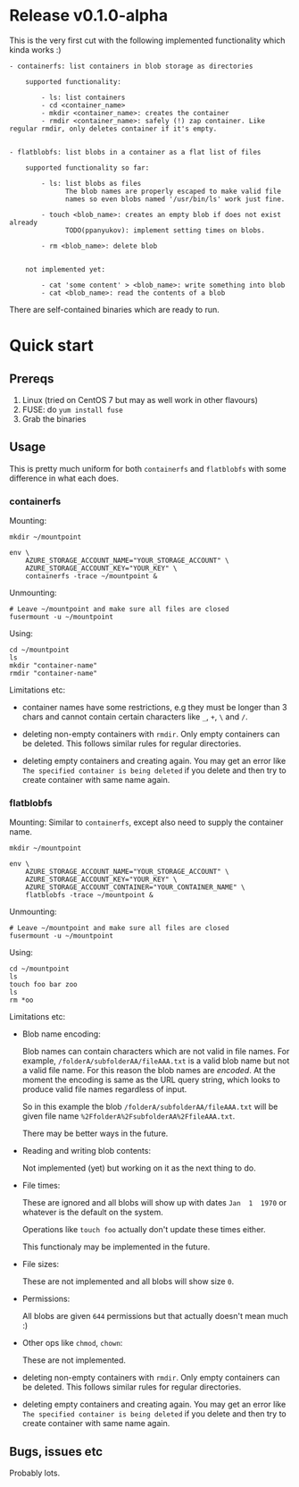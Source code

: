 # Release v0.1.0-alpha

This is the very first cut with the following implemented
functionality which kinda works :)


```
- containerfs: list containers in blob storage as directories

    supported functionality:
    
        - ls: list containers
        - cd <container_name>
        - mkdir <container_name>: creates the container
        - rmdir <container_name>: safely (!) zap container. Like regular rmdir, only deletes container if it's empty.


- flatblobfs: list blobs in a container as a flat list of files

    supported functionality so far:
    
        - ls: list blobs as files
              The blob names are properly escaped to make valid file
              names so even blobs named '/usr/bin/ls' work just fine.

        - touch <blob_name>: creates an empty blob if does not exist already
              TODO(ppanyukov): implement setting times on blobs.

        - rm <blob_name>: delete blob


    not implemented yet:

        - cat 'some content' > <blob_name>: write something into blob
        - cat <blob_name>: read the contents of a blob

```

There are self-contained binaries which are ready to run.

# Quick start

## Prereqs

1. Linux (tried on CentOS 7 but may as well work in other flavours)
2. FUSE: do `yum install fuse`
3. Grab the binaries


## Usage

This is pretty much uniform for both `containerfs` and `flatblobfs`
with some difference in what each does.


### containerfs

Mounting:

```
mkdir ~/mountpoint

env \
    AZURE_STORAGE_ACCOUNT_NAME="YOUR_STORAGE_ACCOUNT" \
    AZURE_STORAGE_ACCOUNT_KEY="YOUR_KEY" \
    containerfs -trace ~/mountpoint &
```


Unmounting:

```
# Leave ~/mountpoint and make sure all files are closed
fusermount -u ~/mountpoint
```


Using:

```
cd ~/mountpoint
ls
mkdir "container-name"
rmdir "container-name"
```


Limitations etc:

- container names have some restrictions, e.g
  they must be longer than 3 chars and cannot contain certain
  characters like `_`, `+`, `\` and `/`.

- deleting non-empty containers with `rmdir`. Only empty containers can be
  deleted. This follows similar rules for regular directories.

- deleting empty containers and creating again. You may get an error
  like `The specified container is being deleted` if you delete and
  then try to create container with same name again.


### flatblobfs


Mounting: Similar to `containerfs`, except also need to supply the container name.

```
mkdir ~/mountpoint

env \
    AZURE_STORAGE_ACCOUNT_NAME="YOUR_STORAGE_ACCOUNT" \
    AZURE_STORAGE_ACCOUNT_KEY="YOUR_KEY" \
    AZURE_STORAGE_ACCOUNT_CONTAINER="YOUR_CONTAINER_NAME" \
    flatblobfs -trace ~/mountpoint &
```

Unmounting:

```
# Leave ~/mountpoint and make sure all files are closed
fusermount -u ~/mountpoint
```


Using:

```
cd ~/mountpoint
ls
touch foo bar zoo
ls
rm *oo

```


Limitations etc:

- Blob name encoding:

  Blob names can contain characters which are not valid in file names.
  For example, `/folderA/subfolderAA/fileAAA.txt` is a valid blob name but not 
  a valid file name. For this reason the blob names are *encoded*. At the moment
  the encoding is same as the URL query string, which looks to produce
  valid file names regardless of input.
  
  So in this example the blob `/folderA/subfolderAA/fileAAA.txt` will be
  given file name `%2FfolderA%2FsubfolderAA%2FfileAAA.txt`.
  
  There may be better ways in the future.


- Reading and writing blob contents:

  Not implemented (yet) but working on it as the next thing to do.


- File times:

  These are ignored and all blobs will show up with dates `Jan  1  1970`
  or whatever is the default on the system. 
  
  Operations like `touch foo` actually don't update these times either.
  
  This functionaly may be implemented in the future.


- File sizes:

  These are not implemented and all blobs will show size `0`.


- Permissions:

  All blobs are given `644` permissions but that actually doesn't mean much :)


- Other ops like `chmod`, `chown`:

  These are not implemented.

- deleting non-empty containers with `rmdir`. Only empty containers can be
  deleted. This follows similar rules for regular directories.

- deleting empty containers and creating again. You may get an error
  like `The specified container is being deleted` if you delete and
  then try to create container with same name again.


## Bugs, issues etc

Probably lots. 
